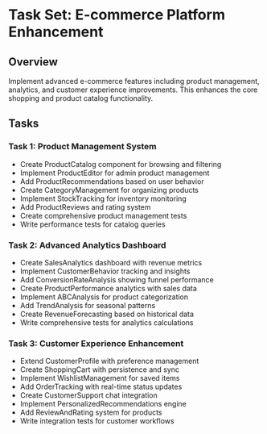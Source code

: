 # Task Set: E-commerce Platform Enhancement

## Overview
Implement advanced e-commerce features including product management, analytics, and customer experience improvements. This enhances the core shopping and product catalog functionality.

## Tasks

### Task 1: Product Management System
- Create ProductCatalog component for browsing and filtering
- Implement ProductEditor for admin product management
- Add ProductRecommendations based on user behavior
- Create CategoryManagement for organizing products
- Implement StockTracking for inventory monitoring
- Add ProductReviews and rating system
- Create comprehensive product management tests
- Write performance tests for catalog queries

### Task 2: Advanced Analytics Dashboard
- Create SalesAnalytics dashboard with revenue metrics
- Implement CustomerBehavior tracking and insights
- Add ConversionRateAnalysis showing funnel performance
- Create ProductPerformance analytics with sales data
- Implement ABCAnalysis for product categorization
- Add TrendAnalysis for seasonal patterns
- Create RevenueForecasting based on historical data
- Write comprehensive tests for analytics calculations

### Task 3: Customer Experience Enhancement
- Extend CustomerProfile with preference management
- Create ShoppingCart with persistence and sync
- Implement WishlistManagement for saved items
- Add OrderTracking with real-time status updates
- Create CustomerSupport chat integration
- Implement PersonalizedRecommendations engine
- Add ReviewAndRating system for products
- Write integration tests for customer workflows